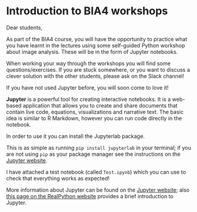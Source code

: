 # Introduction to BIA4 workshops

Dear students,

As part of the BIA4 course, you will have the opportunity to practice what you have learnt in the lectures using some self-guided Python workshop about image analysis. These will be in the form of Jupyter notebooks.

When working your way through the workshops you will find some questions/exercises. If you are stuck somewhere, or you want to discuss a clever solution with the other students, please ask on the Slack channel!

If you have not used Jupyter before, you will soon come to love it!

**Jupyter** is a powerful tool for creating interactive notebooks. It is a web-based application that allows you to create and share documents that contain live code, equations, visualizations and narrative text. The basic idea is similar to R Markdown, however you can run code directly in the notebook.

In order to use it you can install the Jupyterlab package.

This is as simple as running `pip install jupyterlab` in your terminal; if you are not using `pip` as your package manager see the instructions on the [Jupyter website](https://jupyter.org/install.html).

I have attached a test notebook (called `Test.ipynb`) which you can use to check that everything works as expected!

More information about Jupyter can be found on the [Jupyter website](https://jupyter.org/); also [this page on the RealPython website](https://realpython.com/jupyter-notebook-introduction/) provides a brief introduction to Jupyter.
